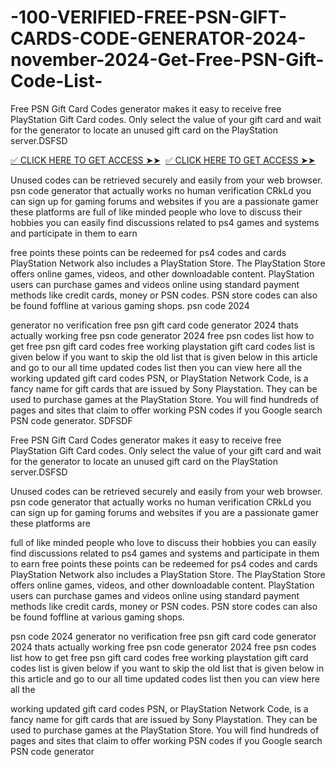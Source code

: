 # -100-VERIFIED-FREE-PSN-GIFT-CARDS-CODE-GENERATOR-2024-november-2024-Get-Free-PSN-Gift-Code-List-
Free PSN Gift Card Codes generator makes it easy to receive free PlayStation Gift Card codes. Only select the value of your gift card and wait for the generator to locate an unused gift card on the PlayStation server.DSFSD

[✅ CLICK HERE TO GET ACCESS ➤➤](https://www.footlogix.com/Footlogix/media/Before-and-After/allnewgiftcardarafat.html) ​​
[✅ CLICK HERE TO GET ACCESS ➤➤](https://www.footlogix.com/Footlogix/media/Before-and-After/allnewgiftcardarafat.html) ​​

Unused codes can be retrieved securely and easily from your web browser. psn code generator that actually works no human verification CRkLd you can sign up for gaming forums and websites if you are a passionate gamer these platforms are full of like minded people who love to discuss their hobbies you can easily find discussions related to ps4 games and systems and participate in them to earn

free points these points can be redeemed for ps4 codes and cards PlayStation Network also includes a PlayStation Store. The PlayStation Store offers online games, videos, and other downloadable content. PlayStation users can purchase games and videos online using standard payment methods like credit cards, money or PSN codes. PSN store codes can also be found foffline at various gaming shops. psn code 2024

generator no verification free psn gift card code generator 2024 thats actually working free psn code generator 2024 free psn codes list how to get free psn gift card codes free working playstation gift card codes list is given below if you want to skip the old list that is given below in this article and go to our all time updated codes list then you can view here all the working updated gift card codes PSN, or PlayStation Network Code, is a fancy name for gift cards that are issued by Sony Playstation. They can be used to purchase games at the PlayStation Store. You will find hundreds of pages and sites that claim to offer working PSN codes if you Google search PSN code generator. SDFSDF

Free PSN Gift Card Codes generator makes it easy to receive free PlayStation Gift Card codes. Only select the value of your gift card and wait for the generator to locate an unused gift card on the PlayStation server.DSFSD

Unused codes can be retrieved securely and easily from your web browser. psn code generator that actually works no human verification CRkLd you can sign up for gaming forums and websites if you are a passionate gamer these platforms are

full of like minded people who love to discuss their hobbies you can easily find discussions related to ps4 games and systems and participate in them to earn free points these points can be redeemed for ps4 codes and cards PlayStation Network also includes a PlayStation Store. The PlayStation Store offers online games, videos, and other downloadable content. PlayStation users can purchase games and videos online using standard payment methods like credit cards, money or PSN codes. PSN store codes can also be found foffline at various gaming shops.

psn code 2024 generator no verification free psn gift card code generator 2024 thats actually working free psn code generator 2024 free psn codes list how to get free psn gift card codes free working playstation gift card codes list is given below if you want to skip the old list that is given below in this article and go to our all time updated codes list then you can view here all the

working updated gift card codes PSN, or PlayStation Network Code, is a fancy name for gift cards that are issued by Sony Playstation. They can be used to purchase games at the PlayStation Store. You will find hundreds of pages and sites that claim to offer working PSN codes if you Google search PSN code generator​​
